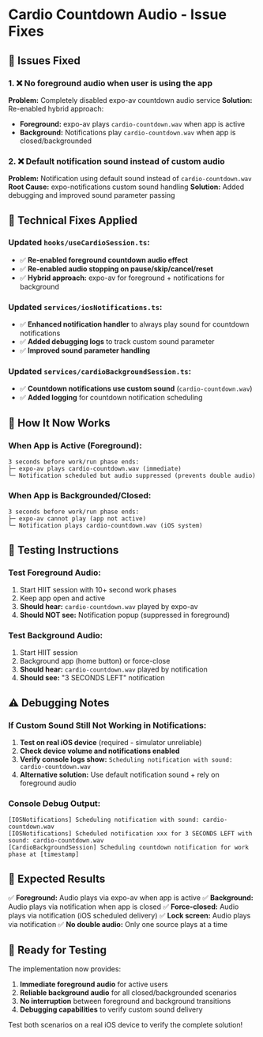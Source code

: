 # Cardio Countdown Audio - Issue Fixes

## 🐛 Issues Fixed

### 1. ❌ **No foreground audio when user is using the app**
**Problem:** Completely disabled expo-av countdown audio service
**Solution:** Re-enabled hybrid approach:
- **Foreground:** expo-av plays `cardio-countdown.wav` when app is active
- **Background:** Notifications play `cardio-countdown.wav` when app is closed/backgrounded

### 2. ❌ **Default notification sound instead of custom audio**
**Problem:** Notification using default sound instead of `cardio-countdown.wav`
**Root Cause:** expo-notifications custom sound handling
**Solution:** Added debugging and improved sound parameter passing

## 🔧 Technical Fixes Applied

### Updated `hooks/useCardioSession.ts`:
- ✅ **Re-enabled foreground countdown audio effect**
- ✅ **Re-enabled audio stopping on pause/skip/cancel/reset**
- ✅ **Hybrid approach:** expo-av for foreground + notifications for background

### Updated `services/iosNotifications.ts`:
- ✅ **Enhanced notification handler** to always play sound for countdown notifications
- ✅ **Added debugging logs** to track custom sound parameter
- ✅ **Improved sound parameter handling**

### Updated `services/cardioBackgroundSession.ts`:
- ✅ **Countdown notifications use custom sound** (`cardio-countdown.wav`)
- ✅ **Added logging** for countdown notification scheduling

## 🎵 How It Now Works

### When App is Active (Foreground):
```
3 seconds before work/run phase ends:
├─ expo-av plays cardio-countdown.wav (immediate)
└─ Notification scheduled but audio suppressed (prevents double audio)
```

### When App is Backgrounded/Closed:
```
3 seconds before work/run phase ends:
├─ expo-av cannot play (app not active)
└─ Notification plays cardio-countdown.wav (iOS system)
```

## 🧪 Testing Instructions

### Test Foreground Audio:
1. Start HIIT session with 10+ second work phases
2. Keep app open and active
3. **Should hear:** `cardio-countdown.wav` played by expo-av
4. **Should NOT see:** Notification popup (suppressed in foreground)

### Test Background Audio:
1. Start HIIT session
2. Background app (home button) or force-close
3. **Should hear:** `cardio-countdown.wav` played by notification
4. **Should see:** "3 SECONDS LEFT" notification

## ⚠️ Debugging Notes

### If Custom Sound Still Not Working in Notifications:
1. **Test on real iOS device** (required - simulator unreliable)
2. **Check device volume and notifications enabled**
3. **Verify console logs show:** `Scheduling notification with sound: cardio-countdown.wav`
4. **Alternative solution:** Use default notification sound + rely on foreground audio

### Console Debug Output:
```
[IOSNotifications] Scheduling notification with sound: cardio-countdown.wav
[IOSNotifications] Scheduled notification xxx for 3 SECONDS LEFT with sound: cardio-countdown.wav
[CardioBackgroundSession] Scheduling countdown notification for work phase at [timestamp]
```

## 🎯 Expected Results

✅ **Foreground:** Audio plays via expo-av when app is active
✅ **Background:** Audio plays via notification when app is closed
✅ **Force-closed:** Audio plays via notification (iOS scheduled delivery)
✅ **Lock screen:** Audio plays via notification
✅ **No double audio:** Only one source plays at a time

## 🚀 Ready for Testing

The implementation now provides:
1. **Immediate foreground audio** for active users
2. **Reliable background audio** for all closed/backgrounded scenarios
3. **No interruption** between foreground and background transitions
4. **Debugging capabilities** to verify custom sound delivery

Test both scenarios on a real iOS device to verify the complete solution!
